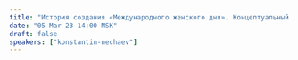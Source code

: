 ```yaml
---
title: "История создания «Международного женского дня». Концептуальный взгляд"
date: "05 Mar 23 14:00 MSK"
draft: false
speakers: ["konstantin-nechaev"]
---
```

